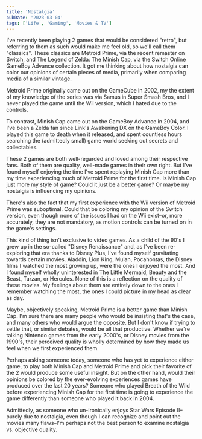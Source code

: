 ```yaml
---
title: 'Nostalgia'
pubDate: '2023-03-04'
tags: ['Life', 'Gaming', 'Movies & TV']
---
```


I've recently been playing 2 games that would be considered "retro", but referring to them as such would make me feel old, so we'll call them "classics". These classics are Metroid Prime, via the recent remaster on Switch, and The Legend of Zelda: The Minish Cap, via the Switch Online GameBoy Advance collection. It got me thinking about how nostalgia can color our opinions of certain pieces of media, primarily when comparing media of a similar vintage.

Metroid Prime originally came out on the GameCube in 2002, my the extent of my knowledge of the series was via Samus in Super Smash Bros, and I never played the game until the Wii version, which I hated due to the controls.

To contrast, Minish Cap came out on the GameBoy Advance in 2004, and I've been a Zelda fan since Link's Awakening DX on the GameBoy Color. I played this game to death when it released, and spent countless hours searching the (admittedly small) game world seeking out secrets and collectables.

These 2 games are both well-regarded and loved among their respective fans. Both of them are quality, well-made games in their own right. But I've found myself enjoying the time I've spent replaying Minish Cap more than my time experiencing much of Metroid Prime for the first time. Is Minish Cap just more my style of game? Could it just be a better game? Or maybe my nostalgia is influencing my opinions.

There's also the fact that my first experience with the Wii version of Metroid Prime was suboptimal. Could that be coloring my opinion of the Switch version, even though none of the issues I had on the Wii exist–or, more accurately, they are not mandatory, as motion controls can be turned on in the game's settings.

This kind of thing isn't exclusive to video games. As a child of the 90's I grew up in the so-called "Disney Renaissance" and, as I've been re-exploring that era thanks to Disney Plus, I've found myself gravitating towards certain movies. Aladdin, Lion King, Mulan, Pocahontas, the Disney films I watched the most growing up, were the ones I enjoyed the most. And I found myself wholly uninterested in The Little Mermaid, Beauty and the Beast, Tarzan, or Hercules. None of this is a reflection on the quality of these movies. My feelings about them are entirely down to the ones I remember watching the most, the ones I could picture in my head as clear as day.

Maybe, objectively speaking, Metroid Prime is a better game than Minish Cap. I'm sure there are many people who would be insisting that's the case, and many others who would argue the opposite. But I don't know if trying to settle that, or similar debates, would be all that productive. Whether we're talking Nintendo games from the early 2000's, or Disney movies from the 1990's, their perceived quality is wholly determined by how they made us feel when we first experienced them.

Perhaps asking someone today, someone who has yet to experience either game, to play both Minish Cap and Metroid Prime and pick their favorite of the 2 would produce some useful insight. But on the other hand, would their opinions be colored by the ever-evolving experiences games have produced over the last 20 years? Someone who played Breath of the Wild before experiencing Minish Cap for the first time is going to experience the game differently than someone who played it back in 2004.

Admittedly, as someone who un-ironically enjoys Star Wars Episode II–purely due to nostalgia, even though I can recognize and point out the movies many flaws–I'm perhaps not the best person to examine nostalgia vs. objective quality.
